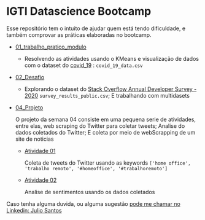 # IGTI Datascience Bootcamp

Esse repositório tem o intuito de ajudar quem está tendo dificuldade, e também comprovar as práticas elaboradas no bootcamp.

- [01_trabalho_pratico_modulo](https://github.com/thinkerston/igti_ds_bootcamp/blob/master/01_trabalho_pratico_modulo01/IGTI_TP_modulo1_KMEANS.ipynb)
  - Resolvendo as atividades usando o KMeans e visualização de dados com o dataset do [covid_19](https://www.kaggle.com/sudalairajkumar/novel-corona-virus-2019-dataset?select=covid_19_data.csv) : `covid_19_data.csv`
- [02_Desafio](https://github.com/thinkerston/igti_ds_bootcamp/blob/master/02_projeto/Desafio.ipynb)
  - Explorando o dataset do [Stack Overflow Annual Developer Survey - 2020](https://insights.stackoverflow.com/survey) `survey_results_public.csv`;  E trabalhando com multidasets
  
- [04_Projeto](https://github.com/thinkerston/igti_ds_bootcamp/tree/master/04_Projeto)

  O projeto da semana 04 consiste em uma pequena serie de atividades, entre elas, web scraping do Twitter para coletar tweets; Analise do dados coletados do Twitter; E coleta por meio de webScrapping de um site de noticias

  - [Atividade 01](https://github.com/thinkerston/igti_ds_bootcamp/blob/master/04_Projeto/Collect_data_twitter.ipynb)
  
    Coleta de tweets do Twitter usando as keywords `['home office', 'trabalho remoto', '#homeoffice', '#trabalhoremoto']`

  - [Atividade 02](https://github.com/thinkerston/igti_ds_bootcamp/blob/master/04_Projeto/sentiment_analysis.ipynb)
    
    Analise de sentimentos usando os dados coletados

Caso tenha alguma duvida, ou alguma sugestão [pode me chamar no Linkedin: Julio Santos](https://bit.ly/2OfWEbT)